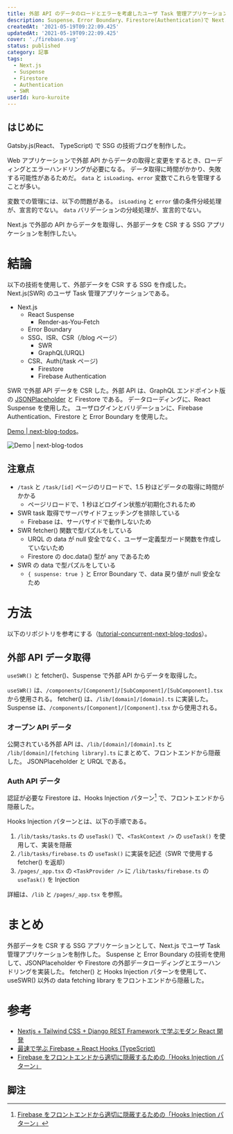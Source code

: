```yaml
---
title: 外部 API のデータのロードとエラーを考慮したユーザ Task 管理アプリケーション制作
description: Suspense、Error Boundary、Firestore(Authentication)で Next.js(SWR)のタスクアプリケーションを制作した。
createdAt: '2021-05-19T09:22:09.425'
updatedAt: '2021-05-19T09:22:09.425'
cover: './firebase.svg'
status: published
category: 記事
tags:
  - Next.js
  - Suspense
  - Firestore
  - Authentication
  - SWR
userId: kuro-kuroite
---
```


## はじめに

Gatsby.js(React、 TypeScript) で SSG の技術ブログを制作した。

Web アプリケーションで外部 API からデータの取得と変更をするとき、ローディングとエラーハンドリングが必要になる。
データ取得に時間がかかり、失敗する可能性があるためだ。
`data` と `isLoading`、`error` 変数でこれらを管理することが多い。

変数での管理には、以下の問題がある。
`isLoading` と `error` 値の条件分岐処理が、宣言的でない。
`data` バリデーションの分岐処理が、宣言的でない。

Next.js で外部の API からデータを取得し、外部データを CSR する SSG アプリケーションを制作したい。

# 結論

以下の技術を使用して、外部データを CSR する SSG を作成した。
Next.js(SWR) のユーザ Task 管理アプリケーションである。

- Next.js
  - React Suspense
    - Render-as-You-Fetch
  - Error Boundary
  - SSG、ISR、CSR（/blog ページ）
    - SWR
    - GraphQL(URQL)
  - CSR、Auth(/task ページ)
    - Firestore
    - Firebase Authentication

SWR で外部 API データを CSR した。外部 API は、GraphQL エンドポイント版の [JSONPlaceholder][graphql-url] と Firestore である。
データローディングに、React Suspense を使用した。
ユーザログインとバリデーションに、Firebase Authentication、Firestore と Error Boundary を使用した。

[Demo | next-blog-todos](https://tutorial-concurrent-next-blog-todos.vercel.app/)。

![Demo | next-blog-todos](./next-blog-todos.gif)

[graphql-url]: https://graphqlzero.almansi.me/api

## 注意点

- `/task` と `/task/[id]` ページのリロードで、1.5 秒ほどデータの取得に時間がかかる
  - ページリロードで、1 秒ほどログイン状態が初期化されるため
- SWR task 取得でサーバサイドフェッチングを排除している
  - Firebase は、サーバサイドで動作しないため
- SWR fetcher() 関数で型パズルをしている
  - URQL の data が null 安全でなく、ユーザー定義型ガード関数を作成していないため
  - Firestore の doc.data() 型が any であるため
- SWR の data で型パズルをしている
  - `{ suspense: true }` と Error Boundary で、data 戻り値が null 安全なため

# 方法

以下のリポジトリを参考にする（[tutorial-concurrent-next-blog-todos](https://github.com/kuro-kuroite/tutorial-concurrent-next-blog-todos)）。

## 外部 API データ取得

`useSWR()` と fetcher()、Suspense で外部 API からデータを取得した。

`useSWR()` は、`/components/[Component]/[SubComponent]/[SubComponent].tsx` から使用される。
fetcher() は、`/lib/[domain]/[domain].ts` に実装した。
Suspense は、`/components/[Component]/[Component].tsx` から使用される。

### オープン API データ

公開されている外部 API は、`/lib/[domain]/[domain].ts` と `/lib/[domain]/[fetching library].ts` にまとめて、フロントエンドから隠蔽した。
JSONPlaceholder と URQL である。

### Auth API データ

認証が必要な Firestore は、Hooks Injection パターン[^1] で、フロントエンドから隠蔽した。

Hooks Injection パターンとは、以下の手順である。

1. `/lib/tasks/tasks.ts` の `useTask()` で、`<TaskContext />` の `useTask()` を使用して、実装を隠蔽
1. `/lib/tasks/firebase.ts` の `useTask()` に実装を記述（SWR で使用する fetcher() を返却）
1. `/pages/_app.tsx` の `<TaskProvider />` に `/lib/tasks/firebase.ts` の `useTask()` を Injection

詳細は、`/lib` と `/pages/_app.tsx` を参照。

# まとめ

外部データを CSR する SSG アプリケーションとして、Next.js でユーザ Task 管理アプリケーションを制作した。
Suspense と Error Boundary の技術を使用して、JSONPlaceholder や Firestore の外部データローディングとエラーハンドリングを実装した。
fetcher() と Hooks Injection パターンを使用して、useSWR() 以外の data fetching library をフロントエンドから隠蔽した。

# 参考

- [Nextjs + Tailwind CSS + Django REST Framework で学ぶモダン React 開発](https://www.udemy.com/course/nextjs-tailwind-css-django-rest-framework-react/)
- [最速で学ぶ Firebase + React Hooks (TypeScript)](https://www.udemy.com/course/firebasereact-hookstypescript-todo/)
- [Firebase をフロントエンドから適切に隠蔽するための「Hooks Injection パターン」](https://tech.jxpress.net/entry/never-give-up-firebase)

## 脚注

[^1]: [Firebase をフロントエンドから適切に隠蔽するための「Hooks Injection パターン」](https://tech.jxpress.net/entry/never-give-up-firebase)
